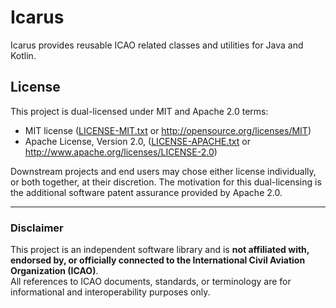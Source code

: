 # Icarus

Icarus provides reusable ICAO related classes and utilities for Java and Kotlin.

## License

This project is dual-licensed under MIT and Apache 2.0 terms:

- MIT license ([LICENSE-MIT.txt](https://github.com/bsky4j/bsky4j/blob/main/LICENSE-MIT.txt) or http://opensource.org/licenses/MIT)
- Apache License, Version 2.0, ([LICENSE-APACHE.txt](https://github.com/bsky4j/bsky4j/blob/main/LICENSE-APACHE.txt) or http://www.apache.org/licenses/LICENSE-2.0)

Downstream projects and end users may chose either license individually, or both together, at their discretion. The motivation for this dual-licensing is the additional software patent assurance provided by Apache 2.0.

---

### Disclaimer

This project is an independent software library and is **not affiliated with, endorsed by, or officially connected to the International Civil Aviation Organization (ICAO)**.  
All references to ICAO documents, standards, or terminology are for informational and interoperability purposes only.
